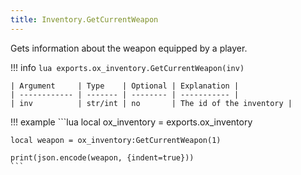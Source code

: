 ```yaml
---
title: Inventory.GetCurrentWeapon
---
```

Gets information about the weapon equipped by a player.

!!! info
	```lua
	exports.ox_inventory.GetCurrentWeapon(inv)
	```

	| Argument     | Type    | Optional | Explanation |
	| ------------ | ------- | -------- | ----------- |
	| inv          | str/int | no       | The id of the inventory |

!!! example
	```lua
	local ox_inventory = exports.ox_inventory

	local weapon = ox_inventory:GetCurrentWeapon(1)

	print(json.encode(weapon, {indent=true}))
	```